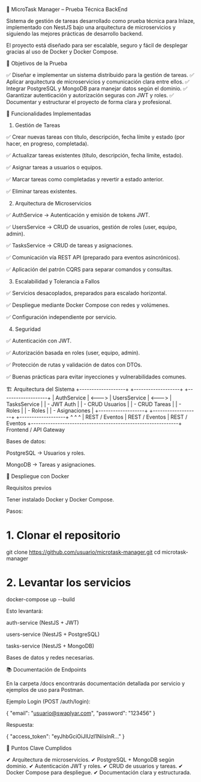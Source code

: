 📌 MicroTask Manager – Prueba Técnica BackEnd

Sistema de gestión de tareas desarrollado como prueba técnica para Inlaze, implementado con NestJS bajo una arquitectura de microservicios y siguiendo las mejores prácticas de desarrollo backend.

El proyecto está diseñado para ser escalable, seguro y fácil de desplegar gracias al uso de Docker y Docker Compose.

🎯 Objetivos de la Prueba

✅ Diseñar e implementar un sistema distribuido para la gestión de tareas.
✅ Aplicar arquitectura de microservicios y comunicación clara entre ellos.
✅ Integrar PostgreSQL y MongoDB para manejar datos según el dominio.
✅ Garantizar autenticación y autorización seguras con JWT y roles.
✅ Documentar y estructurar el proyecto de forma clara y profesional.

🚀 Funcionalidades Implementadas
1. Gestión de Tareas

✅ Crear nuevas tareas con título, descripción, fecha límite y estado (por hacer, en progreso, completada).

✅ Actualizar tareas existentes (título, descripción, fecha límite, estado).

✅ Asignar tareas a usuarios o equipos.

✅ Marcar tareas como completadas y revertir a estado anterior.

✅ Eliminar tareas existentes.

2. Arquitectura de Microservicios

✅ AuthService → Autenticación y emisión de tokens JWT.

✅ UsersService → CRUD de usuarios, gestión de roles (user, equipo, admin).

✅ TasksService → CRUD de tareas y asignaciones.

✅ Comunicación vía REST API (preparado para eventos asincrónicos).

✅ Aplicación del patrón CQRS para separar comandos y consultas.

3. Escalabilidad y Tolerancia a Fallos

✅ Servicios desacoplados, preparados para escalado horizontal.

✅ Despliegue mediante Docker Compose con redes y volúmenes.

✅ Configuración independiente por servicio.

4. Seguridad

✅ Autenticación con JWT.

✅ Autorización basada en roles (user, equipo, admin).

✅ Protección de rutas y validación de datos con DTOs.

✅ Buenas prácticas para evitar inyecciones y vulnerabilidades comunes.

🏗 Arquitectura del Sistema
+-------------------+       +-------------------+       +-------------------+
|   AuthService     | <---> |   UsersService    | <---> |   TasksService    |
| - JWT Auth        |       | - CRUD Usuarios   |       | - CRUD Tareas     |
| - Roles           |       | - Roles           |       | - Asignaciones    |
+-------------------+       +-------------------+       +-------------------+
        ^                            ^                          ^
        | REST / Eventos             | REST / Eventos           | REST / Eventos
        +-------------------------------------------------------------+
                              Frontend / API Gateway


Bases de datos:

PostgreSQL → Usuarios y roles.

MongoDB → Tareas y asignaciones.

🐳 Despliegue con Docker

Requisitos previos

Tener instalado Docker y Docker Compose.

Pasos:

# 1. Clonar el repositorio
git clone https://github.com/usuario/microtask-manager.git
cd microtask-manager

# 2. Levantar los servicios
docker-compose up --build


Esto levantará:

auth-service (NestJS + JWT)

users-service (NestJS + PostgreSQL)

tasks-service (NestJS + MongoDB)

Bases de datos y redes necesarias.

📚 Documentación de Endpoints

En la carpeta /docs encontrarás documentación detallada por servicio y ejemplos de uso para Postman.

Ejemplo Login (POST /auth/login):

{
  "email": "usuario@swaplyar.com",
  "password": "123456"
}


Respuesta:

{
  "access_token": "eyJhbGciOiJIUzI1NiIsInR..."
}


📌 Puntos Clave Cumplidos

✔ Arquitectura de microservicios.
✔ PostgreSQL + MongoDB según dominio.
✔ Autenticación JWT y roles.
✔ CRUD de usuarios y tareas.
✔ Docker Compose para despliegue.
✔ Documentación clara y estructurada.